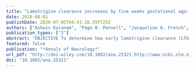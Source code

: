```yaml
---
title: "Lamotrigine clearance increases by five weeks gestational age: Relationship to estradiol concentrations and gestational age"
date: 2018-08-01
publishDate: 2020-07-05T04:41:16.597725Z
authors: ["Ashwin Karanam", "Page B. Pennell", "Jacqueline A. French", "Cynthia L. Harden", "Stephanie Allien", "Connie Lau", "Sarah Barnard", "Samuel P. Callisto", "Angela K. Birnbaum"]
publication_types: ["2"]
abstract: "OBJECTIVE To determine how early lamotrigine clearance (LTG-CL/F) increases during early pregnancy in women with epilepsy and to quantify the relationship of LTG-CL/F to estradiol concentrations and gestational week. METHODS This was a multicenter, observational study of pregnant women with epilepsy on lamotrigine and no interacting concomitant medications, employing frequent blood sampling prior to and early in pregnancy. A population mixed-effects modeling approach was used to describe the relationship between LTG-CL/F and gestational week and between LTG-CL/F and estradiol. Akaike information criterion (AIC) compared goodness of fit between final models and a generalized estimating equation to compare differences between low and high percentage LTG-CL/F change groups (p textless 0.05). RESULTS Twenty-five pregnancies (22 participants) were available. Increases in LTG-CL/F were present at 5 weeks gestational age. Both estradiol and gestational week were highly correlated with LTG-CL/F changes; LTG-CL/F increased at the rate of 0.115l/h for every gestational week and 0.844l/h for every 1ng/ml of estradiol, with women in the high LTG-CL/F percentage change group changing at a faster rate (p textless 0.001). Models using gestational week performed better than models using estradiol. INTERPRETATION Gestational week was a better predictor of changes in LTG-CL/F than estradiol concentration and may reflect additional factors, although neither was robust enough to use clinically due to substantial interpatient variability. Changes in LTG-CL/F begin as early as the 5th gestational week, often before women know they are pregnant, emphasizing the importance of planning and early detection of pregnancy and consideration of early implementation of therapeutic drug monitoring. Ann Neurol 2018."
featured: false
publication: "*Annals of Neurology*"
url_pdf: "http://doi.wiley.com/10.1002/ana.25321 http://www.ncbi.nlm.nih.gov/pubmed/30168175"
doi: "10.1002/ana.25321"
---
```


